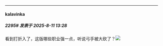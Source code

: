 ﻿
*****

####  kalavinka  
##### 2295#       发表于 2025-8-11 13:28

看到打折入了，这版哪些职业强一点，听说弓手被大砍了？<img src="https://static.stage1st.com/image/smiley/face2017/001.png" referrerpolicy="no-referrer">


